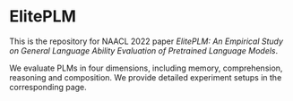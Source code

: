 # ElitePLM

This is the repository for NAACL 2022 paper *ElitePLM: An Empirical Study on General Language Ability Evaluation of Pretrained Language Models*.

We evaluate PLMs in four dimensions, including memory, comprehension, reasoning and composition. We provide detailed experiment setups in the corresponding page.
